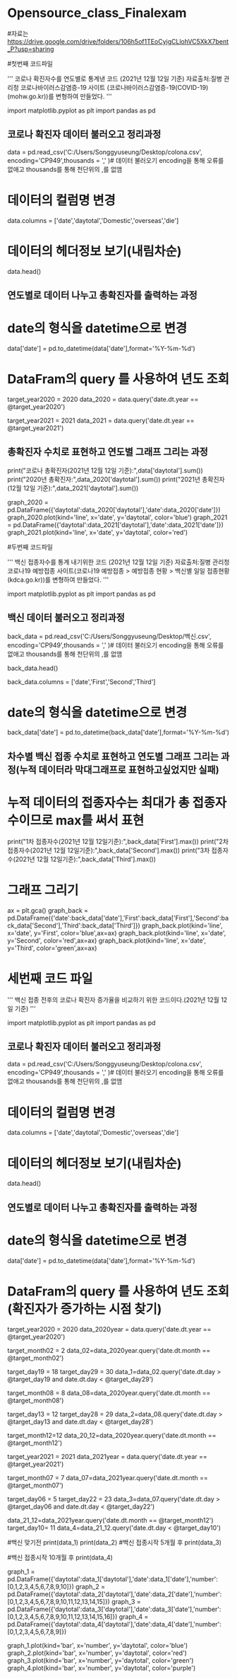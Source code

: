 # Opensource_class_Finalexam


#자료는 https://drive.google.com/drive/folders/106h5of1TEoCyigCLlohVC5XkX7bent_P?usp=sharing


#첫번째 코드파일

'''
코로나 확진자수를 연도별로 통계낸 코드 (2021년 12월 12일 기준)
자료출처:질병 관리청 코로나바이러스감염증-19 사이트 (코로나바이러스감염증-19(COVID-19) (mohw.go.kr))를 변형하여 만들었다.
'''

import matplotlib.pyplot as plt
import pandas as pd



## 코로나 확진자 데이터 불러오고 정리과정

data = pd.read_csv('C:/Users/Songgyuseung/Desktop/colona.csv', encoding='CP949',thousands = ',' )# 데이터 불러오기 encoding을 통해 오류를 없애고 thousands를 통해 천단위의 ,를 없앰 


# 데이터의 컬럼명 변경 
data.columns = ['date','daytotal','Domestic','overseas','die']

# 데이터의 헤더정보 보기(내림차순)
data.head()  

## 연도별로 데이터 나누고 총확진자를 출력하는 과정

# date의 형식을 datetime으로 변경
data['date'] = pd.to_datetime(data['date'],format='%Y-%m-%d')

# DataFram의 query 를 사용하여 년도 조회
target_year2020 = 2020
data_2020 = data.query('date.dt.year == @target_year2020')


target_year2021 = 2021
data_2021 = data.query('date.dt.year == @target_year2021')


## 총확진자 수치로 표현하고 연도별 그래프 그리는 과정

print("코로나 총확진자(2021년 12월 12일 기준):",data['daytotal'].sum())
print("2020년 총확진자:",data_2020['daytotal'].sum())
print("2021년 총확진자(12월 12일 기준):",data_2021['daytotal'].sum())


graph_2020 = pd.DataFrame({'daytotal':data_2020['daytotal'],'date':data_2020['date']})
graph_2020.plot(kind='line', x='date', y='daytotal', color='blue')
graph_2021 = pd.DataFrame({'daytotal':data_2021['daytotal'],'date':data_2021['date']})
graph_2021.plot(kind='line', x='date', y='daytotal', color='red')



#두번째 코드파일

'''
백신 접종자수를 통계 내기위한 코드 (2021년 12월 12일 기준)
자료출처:질병 관리청 코로나19 예방접종 사이트(코로나19 예방접종 > 예방접종 현황 > 백신별 일일 접종현황 (kdca.go.kr))를 변형하여 만들었다.
'''

import matplotlib.pyplot as plt
import pandas as pd

## 백신 데이터 불러오고 정리과정

back_data = pd.read_csv('C:/Users/Songgyuseung/Desktop/백신.csv', encoding='CP949',thousands = ',' )# 데이터 불러오기 encoding을 통해 오류를 없애고 thousands를 통해 천단위의 ,를 없앰

back_data.head()  

back_data.columns = ['date','First','Second','Third']

# date의 형식을 datetime으로 변경
back_data['date'] = pd.to_datetime(back_data['date'],format='%Y-%m-%d')

## 차수별 백신 접종 수치로 표현하고 연도별 그래프 그리는 과정(누적 데이터라 막대그래프로 표현하고싶었지만 실패)

# 누적 데이터의 접종자수는 최대가 총 접종자수이므로 max를 써서 표현
print("1차 접종자수(2021년 12월 12일기준):",back_data['First'].max())
print("2차 접종자수(2021년 12월 12일기준):",back_data['Second'].max())
print("3차 접종자수(2021년 12월 12일기준):",back_data['Third'].max())

# 그래프 그리기
ax = plt.gca()
graph_back = pd.DataFrame({'date':back_data['date'],'First':back_data['First'],'Second':back_data['Second'],'Third':back_data['Third']})
graph_back.plot(kind='line', x='date', y='First', color='blue',ax=ax)
graph_back.plot(kind='line', x='date', y='Second', color='red',ax=ax)
graph_back.plot(kind='line', x='date', y='Third', color='green',ax=ax)


# 세번째 코드 파일
'''
백신 접종 전후의 코로나 확진자 증가율을 비교하기 위한 코드이다.(2021년 12월 12일 기준)
'''



import matplotlib.pyplot as plt
import pandas as pd


## 코로나 확진자 데이터 불러오고 정리과정

data = pd.read_csv('C:/Users/Songgyuseung/Desktop/colona.csv', encoding='CP949',thousands = ',' )# 데이터 불러오기 encoding을 통해 오류를 없애고 thousands를 통해 천단위의 ,를 없앰 


# 데이터의 컬럼명 변경 
data.columns = ['date','daytotal','Domestic','overseas','die']

# 데이터의 헤더정보 보기(내림차순)
data.head()  

## 연도별로 데이터 나누고 총확진자를 출력하는 과정

# date의 형식을 datetime으로 변경
data['date'] = pd.to_datetime(data['date'],format='%Y-%m-%d')

# DataFram의 query 를 사용하여 년도 조회(확진자가 증가하는 시점 찾기)

target_year2020 = 2020
data_2020year = data.query('date.dt.year == @target_year2020')

target_month02 = 2
data_02=data_2020year.query('date.dt.month == @target_month02')

target_day19 = 18
target_day29 = 30
data_1=data_02.query('date.dt.day > @target_day19 and date.dt.day < @target_day29')

target_month08 = 8
data_08=data_2020year.query('date.dt.month == @target_month08')

target_day13 = 12
target_day28 = 29
data_2=data_08.query('date.dt.day > @target_day13 and date.dt.day < @target_day28')

target_month12=12
data_20_12=data_2020year.query('date.dt.month == @target_month12')



target_year2021 = 2021
data_2021year = data.query('date.dt.year == @target_year2021')

target_month07 = 7
data_07=data_2021year.query('date.dt.month == @target_month07')

target_day06 = 5
target_day22 = 23
data_3=data_07.query('date.dt.day > @target_day06 and date.dt.day < @target_day22')



data_21_12=data_2021year.query('date.dt.month == @target_month12')
target_day10= 11
data_4=data_21_12.query('date.dt.day < @target_day10')

#백신 맞기전
print(data_1)
print(data_2)
#백신 접종시작 5개월 후
print(data_3)

#백신 접종시작 10개월 후
print(data_4)


graph_1 = pd.DataFrame({'daytotal':data_1['daytotal'],'date':data_1['date'],'number':[0,1,2,3,4,5,6,7,8,9,10]})
graph_2 = pd.DataFrame({'daytotal':data_2['daytotal'],'date':data_2['date'],'number':[0,1,2,3,4,5,6,7,8,9,10,11,12,13,14,15]})
graph_3 = pd.DataFrame({'daytotal':data_3['daytotal'],'date':data_3['date'],'number':[0,1,2,3,4,5,6,7,8,9,10,11,12,13,14,15,16]})
graph_4 = pd.DataFrame({'daytotal':data_4['daytotal'],'date':data_4['date'],'number':[0,1,2,3,4,5,6,7,8,9]})


graph_1.plot(kind='bar', x='number', y='daytotal', color='blue')
graph_2.plot(kind='bar', x='number', y='daytotal', color='red')
graph_3.plot(kind='bar', x='number', y='daytotal', color='green')
graph_4.plot(kind='bar', x='number', y='daytotal', color='purple')


